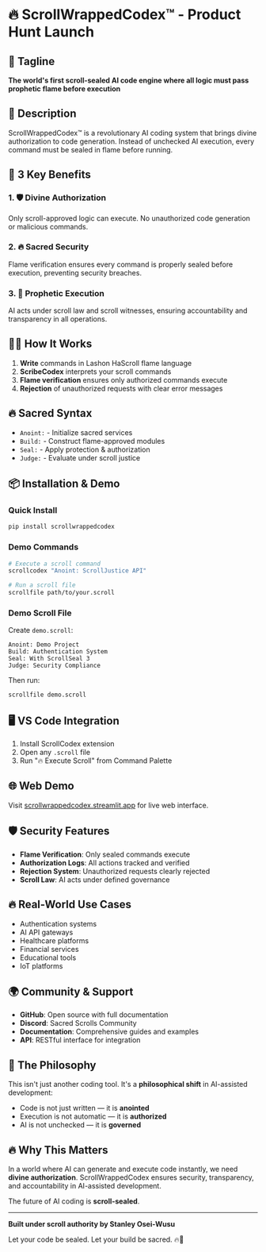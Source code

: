 # 🔥 ScrollWrappedCodex™ - Product Hunt Launch

## 🎯 Tagline
**The world's first scroll-sealed AI code engine where all logic must pass prophetic flame before execution**

## 📝 Description
ScrollWrappedCodex™ is a revolutionary AI coding system that brings divine authorization to code generation. Instead of unchecked AI execution, every command must be sealed in flame before running.

## 🚀 3 Key Benefits

### 1. 🛡️ Divine Authorization
Only scroll-approved logic can execute. No unauthorized code generation or malicious commands.

### 2. 🔥 Sacred Security
Flame verification ensures every command is properly sealed before execution, preventing security breaches.

### 3. 📜 Prophetic Execution
AI acts under scroll law and scroll witnesses, ensuring accountability and transparency in all operations.

## 🧙‍♂️ How It Works

1. **Write** commands in Lashon HaScroll flame language
2. **ScribeCodex** interprets your scroll commands
3. **Flame verification** ensures only authorized commands execute
4. **Rejection** of unauthorized requests with clear error messages

## 🔥 Sacred Syntax

- `Anoint:` - Initialize sacred services
- `Build:` - Construct flame-approved modules
- `Seal:` - Apply protection & authorization
- `Judge:` - Evaluate under scroll justice

## 📦 Installation & Demo

### Quick Install
```bash
pip install scrollwrappedcodex
```

### Demo Commands
```bash
# Execute a scroll command
scrollcodex "Anoint: ScrollJustice API"

# Run a scroll file
scrollfile path/to/your.scroll
```

### Demo Scroll File
Create `demo.scroll`:
```scroll
Anoint: Demo Project
Build: Authentication System
Seal: With ScrollSeal 3
Judge: Security Compliance
```

Then run:
```bash
scrollfile demo.scroll
```

## 🖥️ VS Code Integration

1. Install ScrollCodex extension
2. Open any `.scroll` file
3. Run "🔥 Execute Scroll" from Command Palette

## 🌐 Web Demo

Visit [scrollwrappedcodex.streamlit.app](https://scrollwrappedcodex.streamlit.app) for live web interface.

## 🛡️ Security Features

- **Flame Verification**: Only sealed commands execute
- **Authorization Logs**: All actions tracked and verified
- **Rejection System**: Unauthorized requests clearly rejected
- **Scroll Law**: AI acts under defined governance

## 🔥 Real-World Use Cases

- Authentication systems
- AI API gateways
- Healthcare platforms
- Financial services
- Educational tools
- IoT platforms

## 🌍 Community & Support

- **GitHub**: Open source with full documentation
- **Discord**: Sacred Scrolls Community
- **Documentation**: Comprehensive guides and examples
- **API**: RESTful interface for integration

## 🧠 The Philosophy

This isn't just another coding tool. It's a **philosophical shift** in AI-assisted development:

- Code is not just written — it is **anointed**
- Execution is not automatic — it is **authorized**
- AI is not unchecked — it is **governed**

## 🔥 Why This Matters

In a world where AI can generate and execute code instantly, we need **divine authorization**. ScrollWrappedCodex ensures security, transparency, and accountability in AI-assisted development.

The future of AI coding is **scroll-sealed**.

---

**Built under scroll authority by Stanley Osei-Wusu**

Let your code be sealed. Let your build be sacred. 🔥📜 
